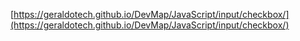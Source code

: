 [https://geraldotech.github.io/DevMap/JavaScript/input/checkbox/](https://geraldotech.github.io/DevMap/JavaScript/input/checkbox/)